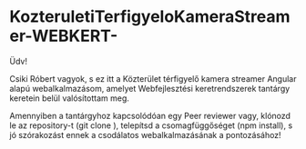 # KozteruletiTerfigyeloKameraStreamer-WEBKERT-
Üdv!

Csiki Róbert vagyok, s ez itt a Közterület térfigyelő kamera streamer Angular alapú webalkalmazásom, amelyet Webfejlesztési keretrendszerek tantárgy keretein belül valósítottam meg.

Amennyiben a tantárgyhoz kapcsolódóan egy Peer reviewer vagy, klónozd le az repository-t (git clone <link>), telepítsd a csomagfüggőséget (npm install), s jó szórakozást ennek a csodálatos webalkalmazásának a pontozásához!
